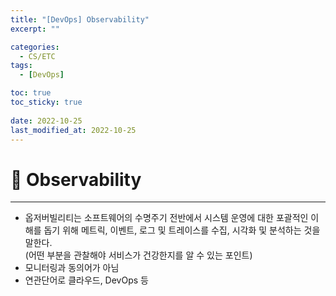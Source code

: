 ```yaml
---
title: "[DevOps] Observability"
excerpt: "" 

categories:
  - CS/ETC
tags:
  - [DevOps]

toc: true
toc_sticky: true
 
date: 2022-10-25
last_modified_at: 2022-10-25
---
```


# 🚀 Observability
---
- 옵저버빌리티는 소프트웨어의 수명주기 전반에서 시스템 운영에 대한 포괄적인 이해를 돕기 위해 메트릭, 이벤트, 로그 및 트레이스를 수집, 시각화 및 분석하는 것을 말한다.  
  (어떤 부분을 관찰해야 서비스가 건강한지를 알 수 있는 포인트)
- 모니터링과 동의어가 아님
- 연관단어로 클라우드, DevOps 등